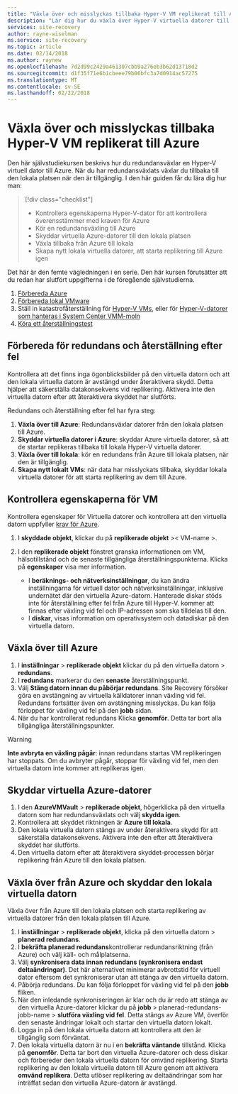 ```yaml
---
title: "Växla över och misslyckas tillbaka Hyper-V VM replikerat till Azure med Site Recovery | Microsoft Docs"
description: "Lär dig hur du växla över Hyper-V virtuella datorer till Azure och växla tillbaka till den lokala platsen med Azure Site Recovery"
services: site-recovery
author: rayne-wiselman
ms.service: site-recovery
ms.topic: article
ms.date: 02/14/2018
ms.author: raynew
ms.openlocfilehash: 7d2d99c2429a461307cbb9a276eb3b62d13718d2
ms.sourcegitcommit: d1f35f71e6b1cbeee79b06bfc3a7d0914ac57275
ms.translationtype: MT
ms.contentlocale: sv-SE
ms.lasthandoff: 02/22/2018
---
```

# <a name="fail-over-and-fail-back-hyper-v-vms-replicated-to-azure"></a>Växla över och misslyckas tillbaka Hyper-V VM replikerat till Azure

Den här självstudiekursen beskrivs hur du redundansväxlar en Hyper-V virtuell dator till Azure. När du har redundansväxlats växlar du tillbaka till den lokala platsen när den är tillgänglig. I den här guiden får du lära dig hur man:

> [!div class="checklist"]
> * Kontrollera egenskaperna Hyper-V-dator för att kontrollera överensstämmer med kraven för Azure
> * Kör en redundansväxling till Azure
> * Skyddar virtuella Azure-datorer till den lokala platsen
> * Växla tillbaka från Azure till lokala
> * Skapa nytt lokala virtuella datorer, att starta replikering till Azure igen

Det här är den femte vägledningen i en serie. Den här kursen förutsätter att du redan har slutfört uppgifterna i de föregående självstudierna.

1. [Förbereda Azure](tutorial-prepare-azure.md)
2. [Förbereda lokal VMware](tutorial-prepare-on-premises-hyper-v.md)
3. Ställ in katastrofåterställning för [Hyper-V VMs](tutorial-hyper-v-to-azure.md), eller för [Hyper-V-datorer som hanteras i System Center VMM-moln](tutorial-hyper-v-vmm-to-azure.md)
4. [Köra ett återställningstest](tutorial-dr-drill-azure.md)

## <a name="prepare-for-failover-and-failback"></a>Förbereda för redundans och återställning efter fel

Kontrollera att det finns inga ögonblicksbilder på den virtuella datorn och att den lokala virtuella datorn är avstängd under återaktivera skydd. Detta hjälper att säkerställa datakonsekvens vid replikering. Aktivera inte den virtuella datorn efter att återaktivera skyddet har slutförts. 

Redundans och återställning efter fel har fyra steg:

1. **Växla över till Azure**: Redundansväxlar datorer från den lokala platsen till Azure.
2. **Skyddar virtuella datorer i Azure**: skyddar Azure virtuella datorer, så att de startar replikeras tillbaka till lokala Hyper-V virtuella datorer.
3. **Växla över till lokala**: kör en redundans från Azure till lokala platsen, när den är tillgänglig.
4. **Skapa nytt lokalt VMs**: när data har misslyckats tillbaka, skyddar lokala virtuella datorer för att starta replikering av dem till Azure.

## <a name="verify-vm-properties"></a>Kontrollera egenskaperna för VM

Kontrollera egenskaper för Virtuella datorer och kontrollera att den virtuella datorn uppfyller [krav för Azure](site-recovery-support-matrix-to-azure.md#failed-over-azure-vm-requirements).

1. I **skyddade objekt**, klickar du på **replikerade objekt** >< VM-name >.

2. I den **replikerade objekt** fönstret granska informationen om VM, hälsotillstånd och de senaste tillgängliga återställningspunkterna. Klicka på **egenskaper** visa mer information.
     - I **beräknings- och nätverksinställningar**, du kan ändra inställningarna för virtuell dator och nätverksinställningar, inklusive undernätet där den virtuella Azure-datorn. Hanterade diskar stöds inte för återställning efter fel från Azure till Hyper-V.
   kommer att finnas efter växling vid fel och IP-adressen som ska tilldelas till den.
    - I **diskar**, visas information om operativsystem och datadiskar på den virtuella datorn.

## <a name="fail-over-to-azure"></a>Växla över till Azure

1. I **inställningar** > **replikerade objekt** klickar du på den virtuella datorn > **redundans**.
2. I **redundans** markerar du den **senaste** återställningspunkt. 
3. Välj **Stäng datorn innan du påbörjar redundans**. Site Recovery försöker göra en avstängning av virtuella källdatorer innan växling vid fel. Redundans fortsätter även om avstängning misslyckas. Du kan följa förloppet för växling vid fel på den **jobb** sidan.
4. När du har kontrollerat redundans Klicka **genomför**. Detta tar bort alla tillgängliga återställningspunkter.

> [!WARNING]
> **Inte avbryta en växling pågår**: innan redundans startas VM replikeringen har stoppats. Om du avbryter pågår, stoppar för växling vid fel, men den virtuella datorn inte kommer att replikeras igen.

## <a name="reprotect-azure-vms"></a>Skyddar virtuella Azure-datorer

1. I den **AzureVMVault** > **replikerade objekt**, högerklicka på den virtuella datorn som har redundansväxlats och välj **skydda igen**.
2. Kontrollera att skyddet riktningen är **Azure till lokala**.
3. Den lokala virtuella datorn stängs av under återaktivera skydd för att säkerställa datakonsekvens. Aktivera inte den efter att återaktivera skyddet har slutförts.
4. Den virtuella datorn efter att återaktivera skyddet-processen börjar replikering från Azure till den lokala platsen.



## <a name="fail-over-from-azure-and-reprotect-the-on-premises-vm"></a>Växla över från Azure och skyddar den lokala virtuella datorn

Växla över från Azure till den lokala platsen och starta replikering av virtuella datorer från den lokala platsen till Azure.

1. I **inställningar** > **replikerade objekt**, klicka på den virtuella datorn > **planerad redundans**.
2. I **bekräfta planerad redundans**kontrollerar redundansriktning (från Azure) och välj käll- och målplatserna.
3. Välj **synkronisera data innan redundans (synkronisera endast deltaändringar)**. Det här alternativet minimerar avbrottstid för virtuell dator eftersom det synkroniserar utan att stänga av den virtuella datorn.
4. Påbörja redundans. Du kan följa förloppet för växling vid fel på den **jobb** fliken.
5. När den inledande synkroniseringen är klar och du är redo att stänga av den virtuella Azure-datorer klickar du på **jobb** > planerad-redundans-jobb-name > **slutföra växling vid fel**. Detta stängs av Azure VM, överför den senaste ändringar lokalt och startar den virtuella datorn lokalt.
6. Logga in på den lokala virtuella datorn att kontrollera att den är tillgänglig som förväntat.
7. Den lokala virtuella datorn är nu i en **bekräfta väntande** tillstånd. Klicka på **genomför**. Detta tar bort den virtuella Azure-datorer och dess diskar och förbereder den lokala virtuella datorn för omvänd replikering.
Starta replikering av den lokala virtuella datorn till Azure genom att aktivera **omvänd replikera**. Detta utlöser replikering av deltaändringar som har inträffat sedan den virtuella Azure-datorn är avstängd.  
